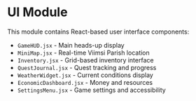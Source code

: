 # UI Module

This module contains React-based user interface components:

- `GameHUD.jsx` - Main heads-up display
- `MiniMap.jsx` - Real-time Viimsi Parish location
- `Inventory.jsx` - Grid-based inventory interface
- `QuestJournal.jsx` - Quest tracking and progress
- `WeatherWidget.jsx` - Current conditions display
- `EconomicDashboard.jsx` - Money and resources
- `SettingsMenu.jsx` - Game settings and accessibility